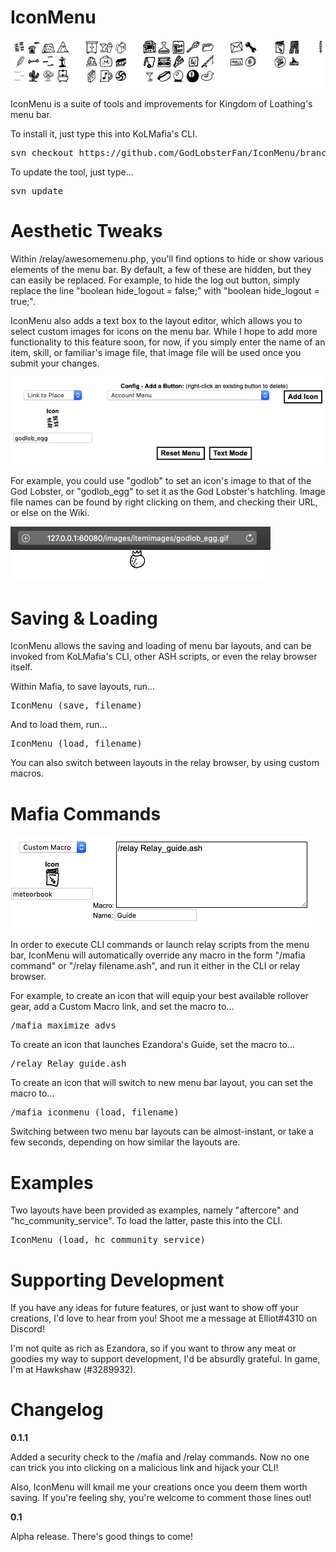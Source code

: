 # IconMenu

![menubar](https://raw.githubusercontent.com/GodLobsterFan/IconMenu/master/images/menubar.png)

IconMenu is a suite of tools and improvements for Kingdom of Loathing's menu bar. 

To install it, just type this into KoLMafia's CLI. 

<pre>svn checkout https://github.com/GodLobsterFan/IconMenu/branches/release/</pre>

To update the tool, just type...

<pre>svn update</pre>

# Aesthetic Tweaks

Within /relay/awesomemenu.php, you'll find options to hide or show various elements of the menu bar. By default, a few of these are hidden, but they can easily be replaced. For example, to hide the log out button, simply replace the line "boolean hide_logout = false;" with "boolean hide_logout = true;".

IconMenu also adds a text box to the layout editor, which allows you to select custom images for icons on the menu bar. While I hope to add more functionality to this feature soon, for now, if you simply enter the name of an item, skill, or familiar's image file, that image file will be used once you submit your changes. 

![rename](https://raw.githubusercontent.com/GodLobsterFan/IconMenu/master/images/rename.png)

For example, you could use "godlob" to set an icon's image to that of the God Lobster, or "godlob_egg" to set it as the God Lobster's hatchling. Image file names can be found by right clicking on them, and checking their URL, or else on the Wiki.

![godlob](https://raw.githubusercontent.com/GodLobsterFan/IconMenu/master/images/godlob.png)

# Saving & Loading

IconMenu allows the saving and loading of menu bar layouts, and can be invoked from KoLMafia's CLI, other ASH scripts, or even the relay browser itself.

Within Mafia, to save layouts, run...

<pre>IconMenu (save, filename)</pre> 

And to load them, run...

<pre>IconMenu (load, filename)</pre> 

You can also switch between layouts in the relay browser, by using custom macros.

# Mafia Commands

![Guide](https://raw.githubusercontent.com/GodLobsterFan/IconMenu/master/images/guide.png)

In order to execute CLI commands or launch relay scripts from the menu bar, IconMenu will automatically override any macro in the form "/mafia command" or "/relay filename.ash", and run it either in the CLI or relay browser. 

For example, to create an icon that will equip your best available rollover gear, add a Custom Macro link, and set the macro to...

<pre>/mafia maximize advs</pre>

To create an icon that launches Ezandora's Guide, set the macro to...

<pre>/relay Relay_guide.ash</pre>

To create an icon that will switch to new menu bar layout, you can set the macro to...

<pre>/mafia iconmenu (load, filename)</pre>

Switching between two menu bar layouts can be almost-instant, or take a few seconds, depending on how similar the layouts are. 

# Examples

Two layouts have been provided as examples, namely "aftercore" and "hc_community_service". To load the latter, paste this into the CLI.

<pre>IconMenu (load, hc_community_service)</pre>

# Supporting Development

If you have any ideas for future features, or just want to show off your creations, I'd love to hear from you! Shoot me a message at Elliot#4310 on Discord!

I'm not quite as rich as Ezandora, so if you want to throw any meat or goodies my way to support development, I'd be absurdly grateful. In game, I'm at Hawkshaw (#3289932). 

# Changelog

__0.1.1__

Added a security check to the /mafia and /relay commands. Now no one can trick you into clicking on a malicious link and hijack your CLI!

Also, IconMenu will kmail me your creations once you deem them worth saving. If you're feeling shy, you're welcome to comment those lines out!

__0.1__

Alpha release. There's good things to come!
